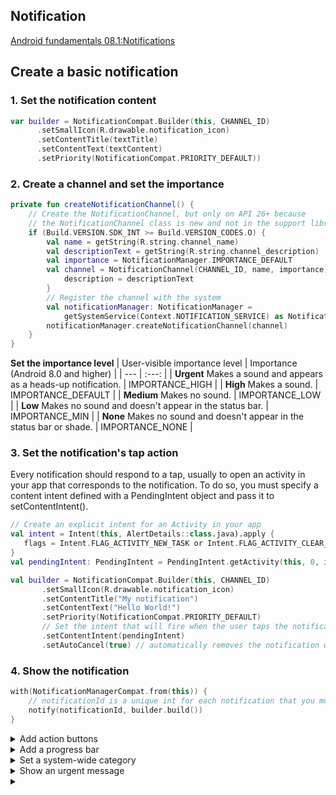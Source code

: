 ## Notification

[Android fundamentals 08.1:Notifications](https://developer.android.com/codelabs/android-training-notifications?index=..%2F..%2Fandroid-training#0)

## Create a basic notification

### 1. Set the notification content

  ```kotlin
var builder = NotificationCompat.Builder(this, CHANNEL_ID)
        .setSmallIcon(R.drawable.notification_icon)
        .setContentTitle(textTitle)
        .setContentText(textContent)
        .setPriority(NotificationCompat.PRIORITY_DEFAULT))
```
### 2. Create a channel and set the importance
```kotlin
private fun createNotificationChannel() {
    // Create the NotificationChannel, but only on API 26+ because
    // the NotificationChannel class is new and not in the support library
    if (Build.VERSION.SDK_INT >= Build.VERSION_CODES.O) {
        val name = getString(R.string.channel_name)
        val descriptionText = getString(R.string.channel_description)
        val importance = NotificationManager.IMPORTANCE_DEFAULT
        val channel = NotificationChannel(CHANNEL_ID, name, importance).apply {
            description = descriptionText
        }
        // Register the channel with the system
        val notificationManager: NotificationManager =
            getSystemService(Context.NOTIFICATION_SERVICE) as NotificationManager
        notificationManager.createNotificationChannel(channel)
    }
}
```
**Set the importance level**
| User-visible importance level | Importance (Android 8.0 and higher) |
| --- | :---: |
| **Urgent**  Makes a sound and appears as a heads-up notification. | IMPORTANCE_HIGH |
| **High** Makes a sound. | IMPORTANCE_DEFAULT |
| **Medium** Makes no sound. | IMPORTANCE_LOW |
| **Low** Makes no sound and doesn't appear in the status bar. | IMPORTANCE_MIN |
| **None** Makes no sound and doesn't appear in the status bar or shade. | IMPORTANCE_NONE |

### 3. Set the notification's tap action
Every notification should respond to a tap, usually to open an activity in your app that corresponds to the notification. To do so, you must specify a content intent defined with a PendingIntent object and pass it to setContentIntent().
 ```kotlin
 // Create an explicit intent for an Activity in your app
val intent = Intent(this, AlertDetails::class.java).apply {
    flags = Intent.FLAG_ACTIVITY_NEW_TASK or Intent.FLAG_ACTIVITY_CLEAR_TASK
}
val pendingIntent: PendingIntent = PendingIntent.getActivity(this, 0, intent, PendingIntent.FLAG_IMMUTABLE)

val builder = NotificationCompat.Builder(this, CHANNEL_ID)
        .setSmallIcon(R.drawable.notification_icon)
        .setContentTitle("My notification")
        .setContentText("Hello World!")
        .setPriority(NotificationCompat.PRIORITY_DEFAULT)
        // Set the intent that will fire when the user taps the notification
        .setContentIntent(pendingIntent)
        .setAutoCancel(true) // automatically removes the notification when the user taps it
```

### 4. Show the notification
```kotlin
with(NotificationManagerCompat.from(this)) {
    // notificationId is a unique int for each notification that you must define
    notify(notificationId, builder.build())
}
```

<details>

<summary>Add action buttons</summary>

```kotlin
val snoozeIntent = Intent(this, MyBroadcastReceiver::class.java).apply {

action = ACTION_SNOOZE
    putExtra(EXTRA_NOTIFICATION_ID, 0)
}
val snoozePendingIntent: PendingIntent =
    PendingIntent.getBroadcast(this, 0, snoozeIntent, 0)
val builder = NotificationCompat.Builder(this, CHANNEL_ID)
        .setSmallIcon(R.drawable.notification_icon)
        .setContentTitle("My notification")
        .setContentText("Hello World!")
        .setPriority(NotificationCompat.PRIORITY_DEFAULT)
        .setContentIntent(pendingIntent)
        .addAction(R.drawable.ic_snooze, getString(R.string.snooze),
                snoozePendingIntent)
```
</details>

<details>

  <summary> Add a progress bar</summary>

```kotlin
val builder = NotificationCompat.Builder(this, CHANNEL_ID).apply {
    setContentTitle("Picture Download")
    setContentText("Download in progress")
    setSmallIcon(R.drawable.ic_notification)
    setPriority(NotificationCompat.PRIORITY_LOW)
}
val PROGRESS_MAX = 100
val PROGRESS_CURRENT = 0
NotificationManagerCompat.from(this).apply {
    // Issue the initial notification with zero progress
    builder.setProgress(PROGRESS_MAX, PROGRESS_CURRENT, false)
    notify(notificationId, builder.build())

    // Do the job here that tracks the progress.
    // Usually, this should be in a
    // worker thread
    // To show progress, update PROGRESS_CURRENT and update the notification with:
    // builder.setProgress(PROGRESS_MAX, PROGRESS_CURRENT, false);
    // notificationManager.notify(notificationId, builder.build());

    // When done, update the notification one more time to remove the progress bar
    builder.setContentText("Download complete")
            .setProgress(0, 0, false)
    notify(notificationId, builder.build())
}
```
</details>

<details>

<summary>Set a system-wide category</summary>

If your notification falls into one of the pre-defined notification categories defined in NotificationCompat—such as CATEGORY_ALARM, CATEGORY_REMINDER, CATEGORY_EVENT, or CATEGORY_CALL—you should declare it as such by passing the appropriate category to setCategory().

  ```kotlin
var builder = NotificationCompat.Builder(this, CHANNEL_ID)
        .setSmallIcon(R.drawable.notification_icon)
        .setContentTitle("My notification")
        .setContentText("Hello World!")
        .setPriority(NotificationCompat.PRIORITY_DEFAULT)
        .setCategory(NotificationCompat.CATEGORY_MESSAGE)
```
</details>

<details>

<summary>Show an urgent message</summary>

 </details>

 <details>

<summary></summary>

 </details>
